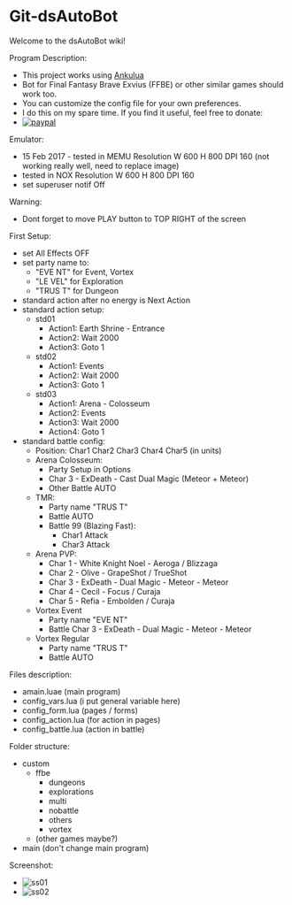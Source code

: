 # Git-dsAutoBot
Welcome to the dsAutoBot wiki!

Program Description:
* This project works using [Ankulua](http://ankulua.boards.net/thread/307/dsautobot-ffbe-similar-games)
* Bot for Final Fantasy Brave Exvius (FFBE) or other similar games should work too. 
* You can customize the config file for your own preferences.
* I do this on my spare time. If you find it useful, feel free to donate:
* [![paypal](https://www.paypalobjects.com/en_US/i/btn/btn_donateCC_LG.gif)](https://www.paypal.com/cgi-bin/webscr?cmd=_s-xclick&hosted_button_id=627RXNQZFRMRG)

Emulator:
* 15 Feb 2017 - tested in MEMU Resolution W 600 H 800 DPI 160 (not working really well, need to replace image)
* tested in NOX Resolution W 600 H 800 DPI 160
* set superuser notif Off

Warning:
* Dont forget to move PLAY button to TOP RIGHT of the screen

First Setup:
* set All Effects OFF
* set party name to:
  * "EVE NT" for Event, Vortex
  * "LE VEL" for Exploration
  * "TRUS T" for Dungeon
* standard action after no energy is Next Action
* standard action setup:
  * std01
    * Action1: Earth Shrine - Entrance
    * Action2: Wait 2000
    * Action3: Goto 1
  * std02
    * Action1: Events
    * Action2: Wait 2000
    * Action3: Goto 1
  * std03
    * Action1: Arena - Colosseum
    * Action2: Events
    * Action3: Wait 2000
    * Action4: Goto 1
* standard battle config:
  * Position: Char1 Char2 Char3 Char4 Char5 (in units)
  * Arena Colosseum:
    * Party Setup in Options
    * Char 3 - ExDeath - Cast Dual Magic (Meteor + Meteor)
    * Other Battle AUTO
  * TMR:
    * Party name "TRUS T"
    * Battle AUTO
    * Battle 99 (Blazing Fast): 
      * Char1 Attack 
      * Char3 Attack 
  * Arena PVP:
    * Char 1 - White Knight Noel - Aeroga / Blizzaga 
    * Char 2 - Olive - GrapeShot / TrueShot 
    * Char 3 - ExDeath - Dual Magic - Meteor - Meteor
    * Char 4 - Cecil - Focus / Curaja 
    * Char 5 - Refia - Embolden / Curaja 
  * Vortex Event
    * Party name "EVE NT"
    * Battle Char 3 - ExDeath - Dual Magic - Meteor - Meteor
  * Vortex Regular
    * Party name "TRUS T"
    * Battle AUTO

Files description:
* amain.luae (main program)
* config_vars.lua (i put general variable here)
* config_form.lua (pages / forms)
* config_action.lua (for action in pages) 
* config_battle.lua (action in battle)

Folder structure:
* custom
  * ffbe
    * dungeons
    * explorations
    * multi
    * nobattle
    * others
    * vortex
  * (other games maybe?)
* main (don't change main program)

Screenshot:
* ![ss01](http://i.imgur.com/VbicaTO.png)
* ![ss02](http://i.imgur.com/yxCQydA.png)



